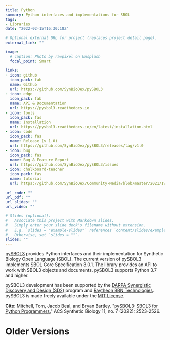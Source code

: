 ```yaml
---
title: Python
summary: Python interfaces and implementations for SBOL
tags:
- Libraries
date: "2022-02-15T16:30:18Z"

# Optional external URL for project (replaces project detail page).
external_link: ""

image:
  # caption: Photo by rawpixel on Unsplash
  focal_point: Smart

links:
- icon: github
  icon_pack: fab
  name: Github
  url: https://github.com/SynBioDex/pySBOL3
- icon: edge
  icon_pack: fab
  name: API & Documentation
  url: https://pysbol3.readthedocs.io
- icon: tools
  icon_pack: fas
  name: Installation
  url: https://pysbol3.readthedocs.io/en/latest/installation.html
- icon: code
  icon_pack: fas
  name: Release (v 1.0)
  url: https://github.com/SynBioDex/pySBOL3/releases/tag/v1.0
- icon: bug
  icon_pack: fas
  name: Bug & Feature Report
  url: https://github.com/SynBioDex/pySBOL3/issues
- icon: chalkboard-teacher
  icon_pack: fas
  name: tutorial
  url: https://github.com/SynBioDex/Community-Media/blob/master/2021/IWBDA21

url_code: ""
url_pdf: ""
url_slides: ""
url_video: ""

# Slides (optional).
#   Associate this project with Markdown slides.
#   Simply enter your slide deck's filename without extension.
#   E.g. `slides = "example-slides"` references `content/slides/example-slides.md`.
#   Otherwise, set `slides = ""`.
slides: ""
---
```


[pySBOL3](https://opensource.org/licenses/MIT) provides Python
interfaces and their implementation for Synthetic Biology Open
Language (SBOL). The current version of pySBOL3 implements SBOL Core
Specification 3.0.1. The library provides an API to work with SBOL3
objects and documents. pySBOL3 supports Python 3.7 and higher.

pySBOL3 development has been supported by the [DARPA Synergistic
Discovery and Design
(SD2)](https://www.darpa.mil/program/synergistic-discovery-and-design)
program and [Raytheon BBN Technologies](https://www.bbn.com).  pySBOL3
is made freely available under the [MIT
License](https://opensource.org/licenses/MIT).

**Cite:** Mitchell, Tom, Jacob Beal, and Bryan Bartley. "[pySBOL3: SBOL3 for Python Programmers.](https://doi.org/10.1021/acssynbio.2c00249)" ACS Synthetic Biology 11, no. 7 (2022): 2523-2526.

# Older Versions
